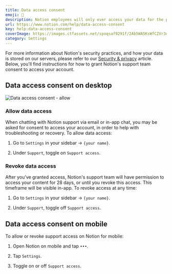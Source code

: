 ```yaml
---
title: Data access consent
emoji: 🚪
description: Notion employees will only ever access your data for the purposes of troubleshooting problems or recovering content on your behalf, after hearing from you via email or in-app support chat with a request for help. Here's how you can grant access consent🚪
url: https://www.notion.com/help/data-access-consent
key: help:data-access-consent
coverImage: https://images.ctfassets.net/spoqsaf9291f/2Ab5WASKsWfCZVr3qXKtdD/e2ddc7e837a6fc2ebf853b1553ed73da/Data_access_consent_-_hero.png
category: Settings
---
```


For more information about Notion's security practices, and how your data is stored on our servers, please refer to our [Security & privacy](https://www.notion.com/help/security-and-privacy) article. Below, you'll find instructions for how to grant Notion's support team consent to access your account.

## Data access consent on desktop

![Data access consent - allow](https://images.ctfassets.net/spoqsaf9291f/287n2xdfkPQ7Oty2rZNq7U/e70cdd123a5ef2bb07ed16f45d3d0f32/Group_102.png)

### Allow data access

When chatting with Notion support via email or in-app chat, you may be asked for consent to access your account, in order to help with troubleshooting or recovery. To allow data access:

1. Go to `Settings` in your sidebar → `{your name}`.

2. Under `Support`, toggle on `Support access`.

### Revoke data access

After you've granted access, Notion's support team will have permission to access your content for 28 days, or until you revoke this access. This timeframe will be visible in-app. To revoke access at any time:

1. Go to `Settings` in your sidebar → `{your name}`.

2. Under `Support`, toggle off `Support access`.

## Data access consent on mobile

To allow or revoke support access on Notion for mobile:

1. Open Notion on mobile and tap `•••`.

2. Tap `Settings`.

3. Toggle on or off `Support access`.
